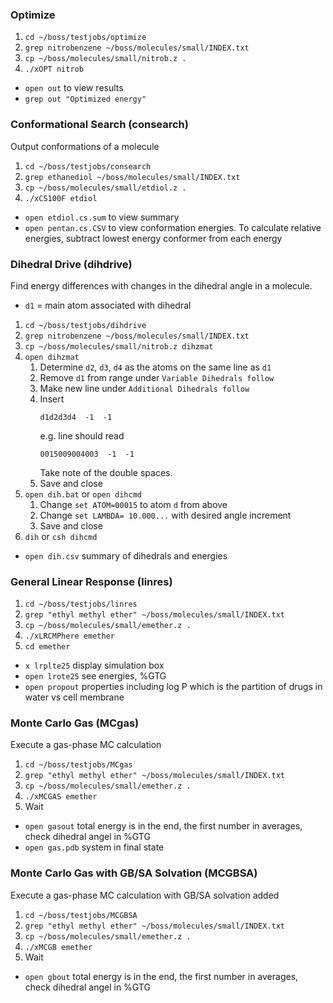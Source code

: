### Optimize

1. `cd ~/boss/testjobs/optimize`
2. `grep nitrobenzene ~/boss/molecules/small/INDEX.txt`
3. `cp ~/boss/molecules/small/nitrob.z .`
4. `./xOPT nitrob`

* `open out` to view results
* `grep out "Optimized energy"`

### Conformational Search (consearch)

Output conformations of a molecule

1. `cd ~/boss/testjobs/consearch`
2. `grep ethanediol ~/boss/molecules/small/INDEX.txt`
3. `cp ~/boss/molecules/small/etdiol.z .`
4. `./xCS100F etdiol`

* `open etdiol.cs.sum` to view summary
* `open pentan.cs.CSV` to view conformation energies. To calculate relative energies, subtract lowest energy conformer from each energy

### Dihedral Drive (dihdrive)

Find energy differences with changes in the dihedral angle in a molecule. 

* `d1` = main atom associated with dihedral

1. `cd ~/boss/testjobs/dihdrive`
2. `grep nitrobenzene ~/boss/molecules/small/INDEX.txt`
5. `cp ~/boss/molecules/small/nitrob.z dihzmat`
6. `open dihzmat`
    1. Determine `d2`, `d3`, `d4` as the atoms on the same line as `d1`
    2. Remove `d1` from range under `Variable Dihedrals follow`
    3. Make new line under `Additional Dihedrals follow`
    4. Insert <pre>`d1d2d3d4  -1  -1`</pre> e.g. line should read <pre>`0015009004003  -1  -1`</pre> Take note of the double spaces.
    5. Save and close
7. `open dih.bat` or `open dihcmd`
    1. Change `set ATOM=00015` to atom `d` from above
    2. Change `set LAMBDA= 10.000...` with desired angle increment
    3. Save and close
8. `dih` or `csh dihcmd`

* `open dih.csv` summary of dihedrals and energies

### General Linear Response (linres)

1. `cd ~/boss/testjobs/linres`
2. `grep "ethyl methyl ether" ~/boss/molecules/small/INDEX.txt`
3. `cp ~/boss/molecules/small/emether.z .`
4. `./xLRCMPhere emether`
5. `cd emether`

* `x lrplte25` display simulation box
* `open lrote25` see energies, %GTG
* `open propout` properties including log P which is the partition of drugs in water vs cell membrane

### Monte Carlo Gas (MCgas)

Execute a gas-phase MC calculation

1. `cd ~/boss/testjobs/MCgas`
2. `grep "ethyl methyl ether" ~/boss/molecules/small/INDEX.txt`
3. `cp ~/boss/molecules/small/emether.z .`
4. `./xMCGAS emether`
5. Wait

* `open gasout` total energy is in the end, the first number in averages, check dihedral angel in %GTG
* `open gas.pdb` system in final state

### Monte Carlo Gas with GB/SA Solvation (MCGBSA)

Execute a gas-phase MC calculation with GB/SA solvation added

1. `cd ~/boss/testjobs/MCGBSA`
2. `grep "ethyl methyl ether" ~/boss/molecules/small/INDEX.txt`
3. `cp ~/boss/molecules/small/emether.z .`
4. `./xMCGB emether`
5. Wait

* `open gbout` total energy is in the end, the first number in averages, check dihedral angel in %GTG
